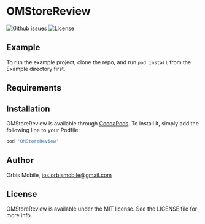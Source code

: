 # OMStoreReview

[![Github issues](https://img.shields.io/github/issues/orbismobile/OMStoreReview.svg)](https://github.com/orbismobile/OMStoreReview)
[![License](https://img.shields.io/github/license/orbismobile/OMStoreReview.svg)](https://github.com/orbismobile/OMStoreReview)


## Example

To run the example project, clone the repo, and run `pod install` from the Example directory first.

## Requirements

## Installation

OMStoreReview is available through [CocoaPods](http://cocoapods.org). To install
it, simply add the following line to your Podfile:

```ruby
pod 'OMStoreReview'
```

## Author

Orbis Mobile, ios.orbismobile@gmail.com

## License

OMStoreReview is available under the MIT license. See the LICENSE file for more info.
